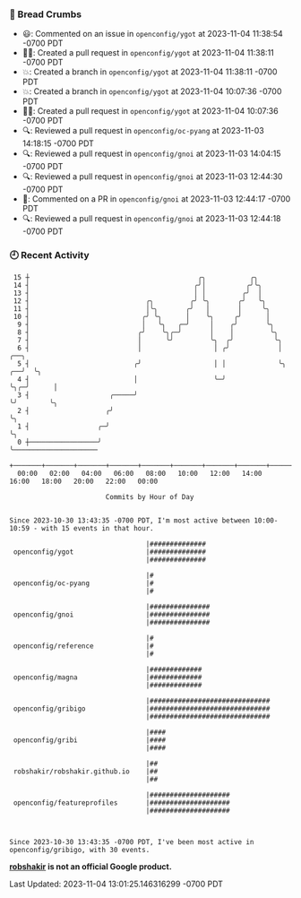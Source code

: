 ### 🍞 Bread Crumbs

 * 😃: Commented on an issue in `openconfig/ygot` at 2023-11-04 11:38:54 -0700 PDT
 * ✍🏼: Created a pull request in `openconfig/ygot` at 2023-11-04 11:38:11 -0700 PDT
 * 💥: Created a branch in `openconfig/ygot` at 2023-11-04 11:38:11 -0700 PDT
 * 💥: Created a branch in `openconfig/ygot` at 2023-11-04 10:07:36 -0700 PDT
 * ✍🏼: Created a pull request in `openconfig/ygot` at 2023-11-04 10:07:36 -0700 PDT
 * 🔍: Reviewed a pull request in  `openconfig/oc-pyang` at 2023-11-03 14:18:15 -0700 PDT
 * 🔍: Reviewed a pull request in  `openconfig/gnoi` at 2023-11-03 14:04:15 -0700 PDT
 * 🔍: Reviewed a pull request in  `openconfig/gnoi` at 2023-11-03 12:44:30 -0700 PDT
 * 💬: Commented on a PR in  `openconfig/gnoi` at 2023-11-03 12:44:17 -0700 PDT
 * 🔍: Reviewed a pull request in  `openconfig/gnoi` at 2023-11-03 12:44:18 -0700 PDT

### 🕘 Recent Activity
```
 15 ┼                                          ╭╮           ╭╮
 14 ┤                                         ╭╯│          ╭╯╰╮
 13 ┤                                         │ │         ╭╯  │
 12 ┤                             ╭╮         ╭╯ ╰╮       ╭╯   ╰╮
 11 ┤                             │╰╮       ╭╯   │       │     ╰╮
 10 ┤                            ╭╯ ╰╮      │    ╰╮     ╭╯      │
  9 ┤                            │   ╰╮   ╭─╯     │    ╭╯       ╰╮
  8 ┤                           ╭╯    ╰╮╭─╯       │    │         ╰╮
  7 ┤                           │      ╰╯         ╰╮  ╭╯          ╰╮
  6 ┤                           │                  │ ╭╯            │       ╭──╮
  5 ┤                          ╭╯                  │ │             ╰╮   ╭──╯  ╰╮
  4 ┤                          │                   ╰─╯              ╰╮╭─╯      │
  3 ┤                    ╭─────╯                                     ╰╯        ╰╮
  2 ┤                   ╭╯                                                      ╰╮
  1 ┤                 ╭─╯                                                        ╰╮
  0 ┼─────────────────╯                                                           ╰─────────────────────
    +───────+───────+───────+───────+───────+───────+───────+───────+───────+───────+───────+───────+────
  00:00   02:00   04:00   06:00   08:00   10:00   12:00   14:00   16:00   18:00   20:00   22:00   00:00   

						Commits by Hour of Day


Since 2023-10-30 13:43:35 -0700 PDT, I'm most active between 10:00-10:59 - with 15 events in that hour.

```



```
                                  |##############
 openconfig/ygot                  |##############
                                  |##############

                                  |#
 openconfig/oc-pyang              |#
                                  |#

                                  |###############
 openconfig/gnoi                  |###############
                                  |###############

                                  |#
 openconfig/reference             |#
                                  |#

                                  |#############
 openconfig/magna                 |#############
                                  |#############

                                  |##############################
 openconfig/gribigo               |##############################
                                  |##############################

                                  |####
 openconfig/gribi                 |####
                                  |####

                                  |##
 robshakir/robshakir.github.io    |##
                                  |##

                                  |####################
 openconfig/featureprofiles       |####################
                                  |####################



Since 2023-10-30 13:43:35 -0700 PDT, I've been most active in openconfig/gribigo, with 30 events.

```
**[robshakir](mailto:robjs@google.com) is not an official Google product.**  


Last Updated: 2023-11-04 13:01:25.146316299 -0700 PDT
